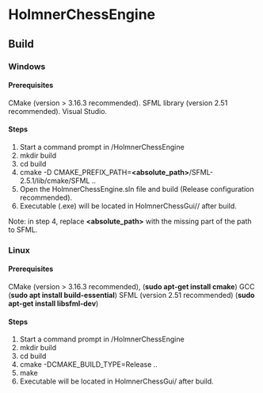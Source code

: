 # HolmnerChessEngine

## Build

### Windows
#### Prerequisites
CMake (version > 3.16.3 recommended).
SFML library (version 2.51 recommended).
Visual Studio.

#### Steps
1. Start a command prompt in /HolmnerChessEngine
2. mkdir build
3. cd build
4. cmake -D CMAKE_PREFIX_PATH=**<absolute_path>**/SFML-2.5.1/lib/cmake/SFML ..
5. Open the HolmnerChessEngine.sln file and build (Release configuration recommended).
6. Executable (.exe) will be located in HolmnerChessGui/<configuration>/ after build.

Note: in step 4, replace **<absolute_path>** with the missing part of the path to SFML.

### Linux
#### Prerequisites
CMake (version > 3.16.3 recommended), (**sudo apt-get install cmake**)
GCC (**sudo apt install build-essential**)
SFML (version 2.51 recommended) (**sudo apt-get install libsfml-dev**)


#### Steps
1. Start a command prompt in /HolmnerChessEngine
2. mkdir build
3. cd build
4. cmake -DCMAKE_BUILD_TYPE=Release ..
5. make
6. Executable will be located in HolmnerChessGui/ after build.
